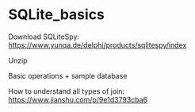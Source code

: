 # SQLite_basics
      
Download SQLiteSpy:
https://www.yunqa.de/delphi/products/sqlitespy/index

Unzip

Basic operations + sample database

How to understand all types of join:
https://www.jianshu.com/p/9e1d3793cba6

